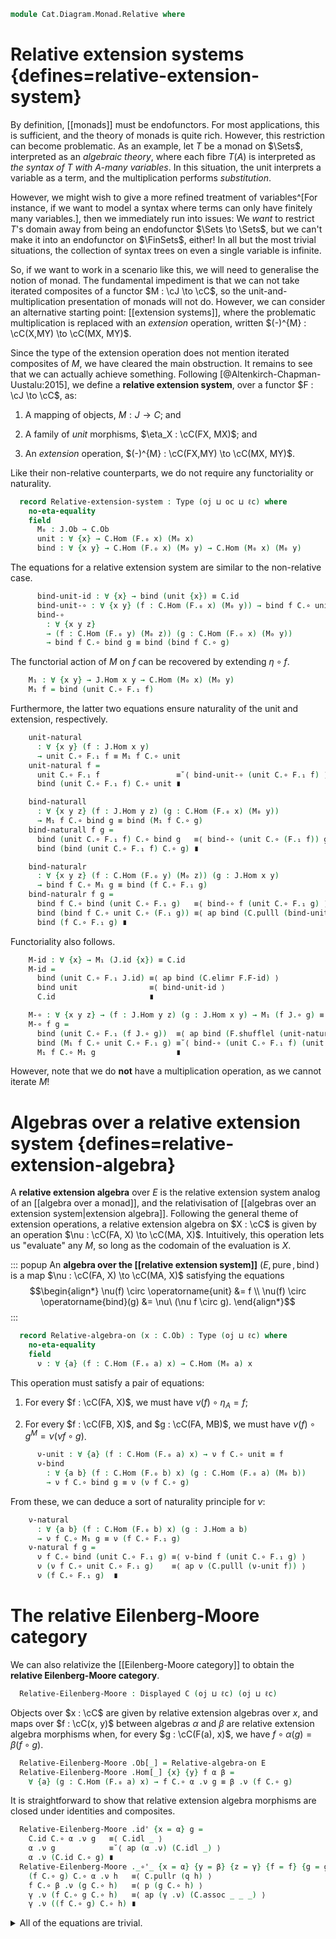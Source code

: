 <!--
```agda
open import 1Lab.Path.Cartesian

open import Cat.Displayed.Base
open import Cat.Prelude

import Cat.Functor.Reasoning
import Cat.Reasoning

open Functor
open _=>_
```
-->

```agda
module Cat.Diagram.Monad.Relative where
```

# Relative extension systems {defines=relative-extension-system}

By definition, [[monads]] must be endofunctors. For most applications,
this is sufficient, and the theory of monads is quite rich. However,
this restriction can become problematic. As an example, let $T$ be a
monad on $\Sets$, interpreted as an *algebraic theory*, where each fibre
$T(A)$ is interpreted as *the syntax of $T$ with $A$-many variables*. In
this situation, the unit interprets a variable as a term, and the
multiplication performs *substitution*.

However, we might wish to give a more refined treatment of
variables^[For instance, if we want to model a syntax where terms can
only have finitely many variables.], then we immediately run into issues:
We *want* to restrict $T$'s domain away from being an endofunctor $\Sets
\to \Sets$, but we can't make it into an endofunctor on $\FinSets$,
either! In all but the most trivial situations, the collection of syntax
trees on even a single variable is infinite.

So, if we want to work in a scenario like this, we will need to
generalise the notion of monad. The fundamental impediment is that we
can not take iterated composites of a functor $M : \cJ \to \cC$, so the
unit-and-multiplication presentation of monads will not do. However, we
can consider an alternative starting point: [[extension systems]], where
the problematic multiplication is replaced with an *extension*
operation, written $(-)^{M} : \cC(X,MY) \to \cC(MX, MY)$.

Since the type of the extension operation does not mention iterated
composites of $M$, we have cleared the main obstruction. It remains to
see that we can actually achieve something. Following
[@Altenkirch-Chapman-Uustalu:2015], we define a **relative extension
system**, over a functor $F : \cJ \to \cC$, as:

1. A mapping of objects, $M : J \to C$; and

2. A family of *unit* morphisms, $\eta_X : \cC(FX, MX)$; and

3. An *extension* operation, $(-)^{M} : \cC(FX,MY) \to \cC(MX, MY)$.

Like their non-relative counterparts, we do not require any
functoriality or naturality.

<!--
```agda
module _
  {oj ℓj oc ℓc}
  {J : Precategory oj ℓj}
  {C : Precategory oc ℓc}
  (F : Functor J C)
  where
  private
    module J = Cat.Reasoning J
    module C = Cat.Reasoning C
    module F = Cat.Functor.Reasoning F
```
-->

```agda
  record Relative-extension-system : Type (oj ⊔ oc ⊔ ℓc) where
    no-eta-equality
    field
      M₀ : J.Ob → C.Ob
      unit : ∀ {x} → C.Hom (F.₀ x) (M₀ x)
      bind : ∀ {x y} → C.Hom (F.₀ x) (M₀ y) → C.Hom (M₀ x) (M₀ y)
```

The equations for a relative extension system are similar to the
non-relative case.

```agda
      bind-unit-id : ∀ {x} → bind (unit {x}) ≡ C.id
      bind-unit-∘ : ∀ {x y} (f : C.Hom (F.₀ x) (M₀ y)) → bind f C.∘ unit ≡ f
      bind-∘
        : ∀ {x y z}
        → (f : C.Hom (F.₀ y) (M₀ z)) (g : C.Hom (F.₀ x) (M₀ y))
        → bind f C.∘ bind g ≡ bind (bind f C.∘ g)
```

The functorial action of $M$ on $f$ can be recovered by extending
$\eta \circ f$.

```agda
    M₁ : ∀ {x y} → J.Hom x y → C.Hom (M₀ x) (M₀ y)
    M₁ f = bind (unit C.∘ F.₁ f)
```

Furthermore, the latter two equations ensure naturality of the unit and
extension, respectively.

```agda
    unit-natural
      : ∀ {x y} (f : J.Hom x y)
      → unit C.∘ F.₁ f ≡ M₁ f C.∘ unit
    unit-natural f =
      unit C.∘ F.₁ f                 ≡˘⟨ bind-unit-∘ (unit C.∘ F.₁ f) ⟩
      bind (unit C.∘ F.₁ f) C.∘ unit ∎

    bind-naturall
      : ∀ {x y z} (f : J.Hom y z) (g : C.Hom (F.₀ x) (M₀ y))
      → M₁ f C.∘ bind g ≡ bind (M₁ f C.∘ g)
    bind-naturall f g =
      bind (unit C.∘ F.₁ f) C.∘ bind g   ≡⟨ bind-∘ (unit C.∘ (F.₁ f)) g ⟩
      bind (bind (unit C.∘ F.₁ f) C.∘ g) ∎

    bind-naturalr
      : ∀ {x y z} (f : C.Hom (F.₀ y) (M₀ z)) (g : J.Hom x y)
      → bind f C.∘ M₁ g ≡ bind (f C.∘ F.₁ g)
    bind-naturalr f g =
      bind f C.∘ bind (unit C.∘ F.₁ g)   ≡⟨ bind-∘ f (unit C.∘ F.₁ g) ⟩
      bind (bind f C.∘ unit C.∘ (F.₁ g)) ≡⟨ ap bind (C.pulll (bind-unit-∘ f)) ⟩
      bind (f C.∘ F.₁ g) ∎
```

Functoriality also follows.

```agda
    M-id : ∀ {x} → M₁ (J.id {x}) ≡ C.id
    M-id =
      bind (unit C.∘ F.₁ J.id) ≡⟨ ap bind (C.elimr F.F-id) ⟩
      bind unit                ≡⟨ bind-unit-id ⟩
      C.id                     ∎

    M-∘ : ∀ {x y z} → (f : J.Hom y z) (g : J.Hom x y) → M₁ (f J.∘ g) ≡ M₁ f C.∘ M₁ g
    M-∘ f g =
      bind (unit C.∘ F.₁ (f J.∘ g))  ≡⟨ ap bind (F.shufflel (unit-natural f)) ⟩
      bind (M₁ f C.∘ unit C.∘ F.₁ g) ≡˘⟨ bind-∘ (unit C.∘ F.₁ f) (unit C.∘ F.₁ g) ⟩
      M₁ f C.∘ M₁ g                  ∎
```

<!--
```agda
    M : Functor J C
    M .F₀ = M₀
    M .F₁ = M₁
    M .F-id = M-id
    M .F-∘ = M-∘
```
-->

However, note that we do **not** have a multiplication operation, as we
cannot iterate $M$!

<!--
```agda
module _
  {oj ℓj oc ℓc}
  {J : Precategory oj ℓj}
  {C : Precategory oc ℓc}
  {F : Functor J C}
  {E E' : Relative-extension-system F} where
  private
    module J = Cat.Reasoning J
    module C = Cat.Reasoning C
    module F = Cat.Functor.Reasoning F
    module E = Relative-extension-system E
    module E' = Relative-extension-system E'
    open Relative-extension-system

  Relative-extension-system-path
    : (p0 : ∀ x → E.M₀ x ≡ E'.M₀ x)
    → (∀ x → PathP (λ i → C.Hom (F.₀ x) (p0 x i)) E.unit E'.unit)
    → (∀ {x y} (f : ∀ i → C.Hom (F.₀ x) (p0 y i)) → PathP (λ i → C.Hom (p0 x i) (p0 y i)) (E.bind (f i0)) (E'.bind (f i1)))
    → E ≡ E'
  Relative-extension-system-path p0 punit pbind = sys where
    coe-pbind
      : ∀ i
      → {x y : J.Ob}
      → (f : C.Hom (F.₀ x) (p0 y i))
      → C.Hom (p0 x i) (p0 y i)
    coe-pbind i {x} {y} f = pbind (λ j → coe (λ i → C.Hom (F.₀ x) (p0 y i)) i j f) i

    sys : E ≡ E'
    sys i .M₀ x = p0 x i
    sys i .unit {x} = punit x i
    sys i .bind f = coe-pbind i f
    sys i .bind-unit-id {x} =
      is-prop→pathp (λ i → C.Hom-set (p0 x i) (p0 x i) (coe-pbind i (punit x i)) C.id)
        E.bind-unit-id
        E'.bind-unit-id i
    sys i .bind-unit-∘ {x} {y} f =
      hcomp (∂ i) λ where
        j (i = i0) → C.Hom-set _ _ _ _ base (E.bind-unit-∘ f) j
        j (i = i1) → C.Hom-set _ _ _ _ base (E'.bind-unit-∘ f) j
        j (j = i0) → base
      where
        base =
          coe0→i (λ i → (f : C.Hom (F.₀ x) (p0 y i)) → coe-pbind i f C.∘ punit x i ≡ f)
            i
            (λ f → E.bind-unit-∘ {x} {y} f) f
    sys i .bind-∘ {x} {y} {z} f g =
      hcomp (∂ i) λ where
        j (i = i0) → C.Hom-set _ _ _ _ base (E.bind-∘ f g) j
        j (i = i1) → C.Hom-set _ _ _ _ base (E'.bind-∘ f g) j
        j (j = i0) → base
      where
        base =
          coe0→i (λ i → (f : C.Hom (F.₀ y) (p0 z i)) (g : C.Hom (F.₀ x) (p0 y i)) → coe-pbind i f C.∘ coe-pbind i g ≡ coe-pbind i (coe-pbind i f C.∘ g))
            i
            (λ f g → E.bind-∘ {x} {y} f g) f g
```
-->

# Algebras over a relative extension system {defines=relative-extension-algebra}

A **relative extension algebra** over $E$ is the relative extension
system analog of an [[algebra over a monad]], and the relativisation of
[[algebras over an extension system|extension algebra]]. Following the
general theme of extension operations, a relative extension algebra on
$X : \cC$ is given by an operation $\nu : \cC(FA, X) \to \cC(MA, X)$.
Intuitively, this operation lets us "evaluate" any $M$, so long as the
codomain of the evaluation is $X$.

::: popup
An **algebra over the [[relative extension system]]** $(E,
\operatorname{pure}, \operatorname{bind})$ is a map $\nu : \cC(FA, X)
\to \cC(MA, X)$ satisfying the equations
$$\begin{align*}
  \nu(f) \circ \operatorname{unit}    &= f \\
  \nu(f) \circ \operatorname{bind}(g) &= \nu\ (\nu f \circ g).
\end{align*}$$
:::

<!--
```agda
module _
  {oj ℓj oc ℓc}
  {J : Precategory oj ℓj}
  {C : Precategory oc ℓc}
  {F : Functor J C}
  (E : Relative-extension-system F)
  where
  private
    module J = Cat.Reasoning J
    module C = Cat.Reasoning C
    module F = Cat.Functor.Reasoning F
    open Relative-extension-system E
```
-->

```agda
  record Relative-algebra-on (x : C.Ob) : Type (oj ⊔ ℓc) where
    no-eta-equality
    field
      ν : ∀ {a} (f : C.Hom (F.₀ a) x) → C.Hom (M₀ a) x
```

This operation must satisfy a pair of equations:

1. For every $f : \cC(FA, X)$, we must have $\nu(f) \circ \eta_{A} = f$;

2. For every $f : \cC(FB, X)$, and $g : \cC(FA, MB)$, we must have
   $\nu(f) \circ g^M = \nu(\nu f \circ g)$.

```agda
      ν-unit : ∀ {a} (f : C.Hom (F.₀ a) x) → ν f C.∘ unit ≡ f
      ν-bind
        : ∀ {a b} (f : C.Hom (F.₀ b) x) (g : C.Hom (F.₀ a) (M₀ b))
        → ν f C.∘ bind g ≡ ν (ν f C.∘ g)
```

From these, we can deduce a sort of naturality principle for $\nu$:

```agda
    ν-natural
      : ∀ {a b} (f : C.Hom (F.₀ b) x) (g : J.Hom a b)
      → ν f C.∘ M₁ g ≡ ν (f C.∘ F.₁ g)
    ν-natural f g =
      ν f C.∘ bind (unit C.∘ F.₁ g) ≡⟨ ν-bind f (unit C.∘ F.₁ g) ⟩
      ν (ν f C.∘ unit C.∘ F.₁ g)    ≡⟨ ap ν (C.pulll (ν-unit f)) ⟩
      ν (f C.∘ F.₁ g)  ∎
```

<!--
```agda
module _
  {oj ℓj oc ℓc}
  {J : Precategory oj ℓj}
  {C : Precategory oc ℓc}
  {F : Functor J C}
  {E : Relative-extension-system F}
  where
  private
    module J = Cat.Reasoning J
    module C = Cat.Reasoning C
    module F = Cat.Functor.Reasoning F
    open Relative-extension-system E
    open Relative-algebra-on

  Relative-algebra-on-pathp
    : ∀ {x y}
    → (p : x ≡ y)
    → {α : Relative-algebra-on E x}
    → {β : Relative-algebra-on E y}
    → (∀ {a} → (f : ∀ i → C.Hom (F.₀ a) (p i)) → PathP (λ i → C.Hom (M₀ a) (p i)) (α .ν (f i0)) (β .ν (f i1)))
    → PathP (λ i → Relative-algebra-on E (p i)) α β
  Relative-algebra-on-pathp {x} {y} p {α} {β} pν = sys where
    coe-ν : ∀ i → {a : J.Ob} → (f : C.Hom (F.₀ a) (p i)) → C.Hom (M₀ a) (p i)
    coe-ν i {a} f = pν (λ j → coe (λ i → C.Hom (F.₀ a) (p i)) i j f) i

    sys : PathP (λ i → Relative-algebra-on E (p i)) α β
    sys i .ν f = coe-ν i f
    sys i .ν-unit {a} f =
      hcomp (∂ i) λ where
        j (i = i0) → C.Hom-set _ _ _ _ base (α .ν-unit f) j
        j (i = i1) → C.Hom-set _ _ _ _ base (β .ν-unit f) j
        j (j = i0) → base
      where
        base =
          coe0→i (λ i → (f : C.Hom (F.₀ a) (p i)) → coe-ν i f C.∘ unit ≡ f)
            i
            (α .ν-unit) f
    sys i .ν-bind {a} {b} f g =
      hcomp (∂ i) λ where
        j (i = i0) → C.Hom-set _ _ _ _ base (α .ν-bind f g) j
        j (i = i1) → C.Hom-set _ _ _ _ base (β .ν-bind f g) j
        j (j = i0) → base
      where
        base =
          coe0→i (λ i → (f : C.Hom (F.₀ b) (p i)) → coe-ν i f C.∘ bind g ≡ coe-ν i (coe-ν i f C.∘ g))
            i
            (λ f → α .ν-bind f g) f
```
-->

# The relative Eilenberg-Moore category

We can also relativize the [[Eilenberg-Moore category]] to obtain the
**relative Eilenberg-Moore category**.

<!--
```agda
module _
  {oj ℓj oc ℓc}
  {J : Precategory oj ℓj}
  {C : Precategory oc ℓc}
  {F : Functor J C}
  (E : Relative-extension-system F)
  where
  private
    module J = Cat.Reasoning J
    module C = Cat.Reasoning C
    module F = Cat.Functor.Reasoning F
    open Relative-extension-system E
    open Relative-algebra-on
    open Displayed
```
-->

```agda
  Relative-Eilenberg-Moore : Displayed C (oj ⊔ ℓc) (oj ⊔ ℓc)
```

Objects over $x : \cC$ are given by relative extension algebras over $x$,
and maps over $f : \cC(x, y)$ between algebras $\alpha$ and $\beta$ are
relative extension algebra morphisms when, for every $g : \cC(F(a), x)$,
we have $f \circ \alpha(g) = \beta(f \circ g)$.

```agda
  Relative-Eilenberg-Moore .Ob[_] = Relative-algebra-on E
  Relative-Eilenberg-Moore .Hom[_] {x} {y} f α β =
    ∀ {a} (g : C.Hom (F.₀ a) x) → f C.∘ α .ν g ≡ β .ν (f C.∘ g)
```

It is straightforward to show that relative extension algebra morphisms
are closed under identities and composites.

```agda
  Relative-Eilenberg-Moore .id' {x = α} g =
    C.id C.∘ α .ν g   ≡⟨ C.idl _ ⟩
    α .ν g            ≡˘⟨ ap (α .ν) (C.idl _) ⟩
    α .ν (C.id C.∘ g) ∎
  Relative-Eilenberg-Moore ._∘'_ {x = α} {y = β} {z = γ} {f = f} {g = g} p q h =
    (f C.∘ g) C.∘ α .ν h   ≡⟨ C.pullr (q h) ⟩
    f C.∘ β .ν (g C.∘ h)   ≡⟨ p (g C.∘ h) ⟩
    γ .ν (f C.∘ g C.∘ h)   ≡⟨ ap (γ .ν) (C.assoc _ _ _) ⟩
    γ .ν ((f C.∘ g) C.∘ h) ∎
```

<details>
<summary>All of the equations are trivial.
</summary>
```agda
  Relative-Eilenberg-Moore .Hom[_]-set _ _ _ = hlevel 2
  Relative-Eilenberg-Moore .idr' _ = prop!
  Relative-Eilenberg-Moore .idl' _ = prop!
  Relative-Eilenberg-Moore .assoc' _ _ _ = prop!
```
</details>
